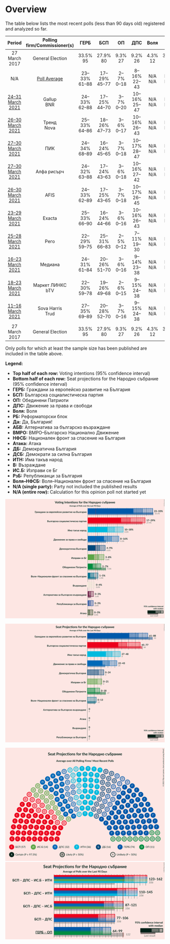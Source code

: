 # Overview

The table below lists the most recent polls (less than 90 days old) registered and analyzed so far.

| Period     | Polling firm/Commissioner(s) | ГЕРБ | БСП | ОП | ДПС | Воля | РБ | Да | АБВ | ВМРО | НФСБ | Атака | ДБ | ДСБ | ИТН | В | ИС.Б | РзБ | Воля–НФСБ |
|:----------:|:----------------------------:|:--:|:--:|:--:|:--:|:--:|:--:|:--:|:--:|:--:|:--:|:--:|:--:|:--:|:--:|:--:|:--:|:--:|:--:|
| 27 March 2017 | General Election | 33.5% <br> 95 | 27.9% <br> 80 | 9.3% <br> 27 | 9.2% <br> 26 | 4.3% <br> 12 | 3.1% <br> 0 | 3.0% <br> 0 | 1.6% <br> 0 | 0.0% <br> 0 | 0.0% <br> 0 | 0.0% <br> 0 | 0.0% <br> 0 | 0.0% <br> 0 | 0.0% <br> 0 | 0.0% <br> 0 | 0.0% <br> 0 | 0.0% <br> 0 | 4.3% <br> 12 |
| N/A | [Poll Average](average.html) | 23–33% <br> 61–88 | 17–29% <br> 45–77 | 2–7% <br> 0–18 | 8–16% <br> 22–43 | N/A <br> N/A | N/A <br> N/A | N/A <br> N/A | 0–3% <br> 0 | N/A <br> N/A | N/A <br> N/A | 0–3% <br> 0 | 4–9% <br> 0–24 | N/A <br> N/A | 10–18% <br> 27–48 | 0–4% <br> 0 | 3–8% <br> 0–21 | 0–3% <br> 0 | 1–5% <br> 0–13 |
| [24–31 March 2021](2021-03-31-Gallup.html) | Gallup <br> BNR | 24–33% <br> 62–88 | 17–25% <br> 44–70 | 3–7% <br> 0–20 | 10–16% <br> 25–47 | N/A <br> N/A | N/A <br> N/A | N/A <br> N/A | 1–3% <br> 0 | N/A <br> N/A | N/A <br> N/A | 0–2% <br> 0 | 4–9% <br> 0–25 | N/A <br> N/A | 10–16% <br> 25–47 | 1–3% <br> 0 | 3–8% <br> 0–21 | 1–3% <br> 0 | 2–5% <br> 0–14 |
| [26–30 March 2021](2021-03-30-Тренд.html) | Тренд <br> Nova | 25–33% <br> 64–86 | 18–26% <br> 47–73 | 3–6% <br> 0–17 | 10–16% <br> 26–43 | N/A <br> N/A | N/A <br> N/A | N/A <br> N/A | 0–2% <br> 0 | N/A <br> N/A | N/A <br> N/A | N/A <br> N/A | 4–8% <br> 11–22 | N/A <br> N/A | 10–16% <br> 26–40 | 1–3% <br> 0 | 3–7% <br> 0–19 | 0–2% <br> 0 | 2–5% <br> 0–13 |
| [27–30 March 2021](2021-03-30-ПИК.html) | ПИК | 24–34% <br> 68–89 | 16–24% <br> 45–65 | 3–7% <br> 0–18 | 10–17% <br> 28–47 | N/A <br> N/A | N/A <br> N/A | N/A <br> N/A | 0–3% <br> 0 | N/A <br> N/A | N/A <br> N/A | 0–3% <br> 0 | 4–9% <br> 12–24 | N/A <br> N/A | 9–17% <br> 28–44 | 1–4% <br> 0 | 3–7% <br> 0–19 | 0–3% <br> 0 | 1–5% <br> 0 |
| [27–30 March 2021](2021-03-30-Алфарисърч.html) | Алфа рисърч | 24–32% <br> 63–88 | 17–24% <br> 43–63 | 3–6% <br> 0–18 | 10–16% <br> 27–42 | N/A <br> N/A | N/A <br> N/A | N/A <br> N/A | 0–2% <br> 0 | N/A <br> N/A | N/A <br> N/A | 1–3% <br> 0 | 4–9% <br> 12–24 | N/A <br> N/A | 10–16% <br> 27–42 | 1–3% <br> 0 | 4–8% <br> 12–22 | 0–2% <br> 0 | 2–5% <br> 0–13 |
| [26–30 March 2021](2021-03-30-AFIS.html) | AFIS | 24–33% <br> 62–89 | 17–25% <br> 43–65 | 3–7% <br> 0–18 | 10–17% <br> 26–45 | N/A <br> N/A | N/A <br> N/A | N/A <br> N/A | 1–3% <br> 0 | N/A <br> N/A | N/A <br> N/A | N/A <br> N/A | 4–9% <br> 0–23 | N/A <br> N/A | 11–18% <br> 29–49 | 1–4% <br> 0–10 | 3–8% <br> 0–20 | N/A <br> N/A | 2–5% <br> 0–13 |
| [23–29 March 2021](2021-03-29-Exacta.html) | Exacta | 25–33% <br> 66–90 | 16–24% <br> 44–66 | 3–6% <br> 0–16 | 10–16% <br> 26–43 | N/A <br> N/A | N/A <br> N/A | N/A <br> N/A | N/A <br> N/A | N/A <br> N/A | N/A <br> N/A | N/A <br> N/A | 5–9% <br> 13–26 | N/A <br> N/A | 10–16% <br> 28–45 | N/A <br> N/A | 3–6% <br> 0–18 | N/A <br> N/A | N/A <br> N/A |
| [25–28 March 2021](2021-03-28-Рего.html) | Рего | 22–29% <br> 59–75 | 25–31% <br> 66–83 | 2–5% <br> 0–12 | 7–11% <br> 19–30 | N/A <br> N/A | N/A <br> N/A | N/A <br> N/A | N/A <br> N/A | N/A <br> N/A | N/A <br> N/A | N/A <br> N/A | 4–7% <br> 0–19 | N/A <br> N/A | 13–18% <br> 35–48 | 1–3% <br> 0 | 5–9% <br> 14–24 | N/A <br> N/A | 1–3% <br> 0 |
| [16–23 March 2021](2021-03-23-Медиана.html) | Медиана | 24–31% <br> 61–84 | 20–26% <br> 51–70 | 3–6% <br> 0–16 | 9–14% <br> 23–38 | N/A <br> N/A | N/A <br> N/A | N/A <br> N/A | 1–3% <br> 0 | N/A <br> N/A | N/A <br> N/A | N/A <br> N/A | 3–7% <br> 0–18 | N/A <br> N/A | 11–16% <br> 29–44 | 1–3% <br> 0 | 5–9% <br> 13–23 | N/A <br> N/A | 3–6% <br> 0–15 |
| [18–23 March 2021](2021-03-23-МаркетЛИНКС.html) | Маркет ЛИНКС <br> bTV | 22–30% <br> 59–78 | 19–26% <br> 49–68 | 2–6% <br> 0–15 | 9–15% <br> 24–38 | N/A <br> N/A | N/A <br> N/A | N/A <br> N/A | N/A <br> N/A | N/A <br> N/A | N/A <br> N/A | N/A <br> N/A | 5–10% <br> 13–25 | N/A <br> N/A | 13–20% <br> 35–53 | N/A <br> N/A | 4–8% <br> 11–19 | N/A <br> N/A | N/A <br> N/A |
| [11–16 March 2021](2021-03-16-SovaHarris.html) | Sova Harris <br> Trud | 27–35% <br> 69–89 | 20–28% <br> 52–70 | 3–7% <br> 0–16 | 9–15% <br> 24–38 | N/A <br> N/A | N/A <br> N/A | N/A <br> N/A | 1–3% <br> 0 | N/A <br> N/A | N/A <br> N/A | 0–1% <br> 0 | 4–8% <br> 0–20 | N/A <br> N/A | 9–15% <br> 25–38 | 0–2% <br> 0 | 3–7% <br> 0–17 | 1–3% <br> 0 | 1–4% <br> 0–11 |
| 27 March 2017 | General Election | 33.5% <br> 95 | 27.9% <br> 80 | 9.3% <br> 27 | 9.2% <br> 26 | 4.3% <br> 12 | 3.1% <br> 0 | 3.0% <br> 0 | 1.6% <br> 0 | 0.0% <br> 0 | 0.0% <br> 0 | 0.0% <br> 0 | 0.0% <br> 0 | 0.0% <br> 0 | 0.0% <br> 0 | 0.0% <br> 0 | 0.0% <br> 0 | 0.0% <br> 0 | 4.3% <br> 12 |

Only polls for which at least the sample size has been published are included in the table above.

**Legend:**
+ **Top half of each row:** Voting intentions (95% confidence interval)
+ **Bottom half of each row:** Seat projections for the Народно събрание (95% confidence interval)
+ **ГЕРБ:** Граждани за европейско развитие на България
+ **БСП:** Българска социалистическа партия
+ **ОП:** Обединени Патриоти
+ **ДПС:** Движение за права и свободи
+ **Воля:** Воля
+ **РБ:** Реформаторски блок
+ **Да:** Да, България!
+ **АБВ:** Алтернатива за българско възраждане
+ **ВМРО:** ВМРО–Българско Национално Движение
+ **НФСБ:** Национален фронт за спасение на България
+ **Атака:** Атака
+ **ДБ:** Демократична България
+ **ДСБ:** Демократи за силна България
+ **ИТН:** Има такъв народ
+ **В:** Възраждане
+ **ИС.Б:** Изправи се Бг
+ **РзБ:** Републиканци за България
+ **Воля–НФСБ:** Воля–Национален фронт за спасение на България
+ **N/A (single party):** Party not included the published results
+ **N/A (entire row):** Calculation for this opinion poll not started yet


![Graph with voting intentions not yet produced](average.png "Voting Intentions")

![Graph with seats not yet produced](average-seats.png "Seats")

![Graph with seating plan not yet produced](average-seating-plan.png "Seating Plan")
![Graph with coalitions seats not yet produced](average-coalitions-seats.png "Coalitions Seats")
